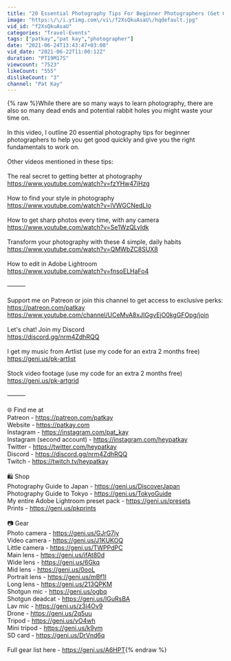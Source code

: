 ```yaml
---
title: "20 Essential Photography Tips For Beginner Photographers (Get Good, Fast)"
image: "https:\/\/i.ytimg.com\/vi\/f2XsQkuAsaU\/hqdefault.jpg"
vid_id: "f2XsQkuAsaU"
categories: "Travel-Events"
tags: ["patkay","pat kay","photographer"]
date: "2021-06-24T13:43:47+03:00"
vid_date: "2021-06-22T11:00:12Z"
duration: "PT19M17S"
viewcount: "7523"
likeCount: "555"
dislikeCount: "3"
channel: "Pat Kay"
---
```

{% raw %}While there are so many ways to learn photography, there are also so many dead ends and potential rabbit holes you might waste your time on.<br /><br />In this video, I outline 20 essential photography tips for beginner photographers to help you get good quickly and give you the right fundamentals to work on.<br /><br />Other videos mentioned in these tips: <br /><br />The real secret to getting better at photography<br /><a rel="nofollow" target="blank" href="https://www.youtube.com/watch?v=fzYHw47iHzg">https://www.youtube.com/watch?v=fzYHw47iHzg</a><br /><br />How to find your style in photography<br /><a rel="nofollow" target="blank" href="https://www.youtube.com/watch?v=lVWGCNedLIo">https://www.youtube.com/watch?v=lVWGCNedLIo</a><br /><br />How to get sharp photos every time, with any camera<br /><a rel="nofollow" target="blank" href="https://www.youtube.com/watch?v=Se1WzQLyldk">https://www.youtube.com/watch?v=Se1WzQLyldk</a><br /><br />Transform your photography with these 4 simple, daily habits<br /><a rel="nofollow" target="blank" href="https://www.youtube.com/watch?v=QMWbZC8SUX8">https://www.youtube.com/watch?v=QMWbZC8SUX8</a><br /><br />How to edit in Adobe Lightroom<br /><a rel="nofollow" target="blank" href="https://www.youtube.com/watch?v=fnsoELHaFo4">https://www.youtube.com/watch?v=fnsoELHaFo4</a><br /><br />———<br /><br />Support me on Patreon or join this channel to get access to exclusive perks:<br /><a rel="nofollow" target="blank" href="https://patreon.com/patkay">https://patreon.com/patkay</a><br /><a rel="nofollow" target="blank" href="https://www.youtube.com/channel/UCeMvA8xJIGgvEjO0kgGFOpg/join">https://www.youtube.com/channel/UCeMvA8xJIGgvEjO0kgGFOpg/join</a><br /><br />Let's chat! Join my Discord<br /><a rel="nofollow" target="blank" href="https://discord.gg/nrm4ZdhRQQ">https://discord.gg/nrm4ZdhRQQ</a> <br /><br />I get my music from Artlist (use my code for an extra 2 months free)<br /><a rel="nofollow" target="blank" href="https://geni.us/pk-artlist">https://geni.us/pk-artlist</a><br /><br />Stock video footage (use my code for an extra 2 months free)<br /><a rel="nofollow" target="blank" href="https://geni.us/pk-artgrid">https://geni.us/pk-artgrid</a><br /> <br />———<br /><br />🌐  Find me at<br />Patreon - <a rel="nofollow" target="blank" href="https://patreon.com/patkay">https://patreon.com/patkay</a><br />Website - <a rel="nofollow" target="blank" href="https://patkay.com">https://patkay.com</a><br />Instagram - <a rel="nofollow" target="blank" href="https://instagram.com/pat_kay">https://instagram.com/pat_kay</a><br />Instagram (second account) - <a rel="nofollow" target="blank" href="https://instagram.com/heypatkay">https://instagram.com/heypatkay</a><br />Twitter - <a rel="nofollow" target="blank" href="https://twitter.com/heypatkay">https://twitter.com/heypatkay</a><br />Discord - <a rel="nofollow" target="blank" href="https://discord.gg/nrm4ZdhRQQ">https://discord.gg/nrm4ZdhRQQ</a> <br />Twitch - <a rel="nofollow" target="blank" href="https://twitch.tv/heypatkay">https://twitch.tv/heypatkay</a><br /><br />🛍  Shop <br />Photography Guide to Japan - <a rel="nofollow" target="blank" href="https://geni.us/DiscoverJapan">https://geni.us/DiscoverJapan</a><br />Photography Guide to Tokyo - <a rel="nofollow" target="blank" href="https://geni.us/TokyoGuide">https://geni.us/TokyoGuide</a> <br />My entire Adobe Lightroom preset pack - <a rel="nofollow" target="blank" href="https://geni.us/presets">https://geni.us/presets</a><br />Prints - <a rel="nofollow" target="blank" href="https://geni.us/pkprints">https://geni.us/pkprints</a>    <br /><br />📷  Gear<br />Photo camera - <a rel="nofollow" target="blank" href="https://geni.us/GJrG7iy">https://geni.us/GJrG7iy</a><br />Video camera - <a rel="nofollow" target="blank" href="https://geni.us/J1KUKOQ">https://geni.us/J1KUKOQ</a><br />Little camera - <a rel="nofollow" target="blank" href="https://geni.us/TWPPdPC">https://geni.us/TWPPdPC</a> <br />Main lens - <a rel="nofollow" target="blank" href="https://geni.us/ifAt80d">https://geni.us/ifAt80d</a><br />Wide lens - <a rel="nofollow" target="blank" href="https://geni.us/6Gkq">https://geni.us/6Gkq</a><br />Mid lens - <a rel="nofollow" target="blank" href="https://geni.us/0ooL">https://geni.us/0ooL</a><br />Portrait lens - <a rel="nofollow" target="blank" href="https://geni.us/mBf1I">https://geni.us/mBf1I</a><br />Long lens - <a rel="nofollow" target="blank" href="https://geni.us/213QPKM">https://geni.us/213QPKM</a><br />Shotgun mic - <a rel="nofollow" target="blank" href="https://geni.us/ogbq">https://geni.us/ogbq</a><br />Shotgun deadcat - <a rel="nofollow" target="blank" href="https://geni.us/IGuRsBA">https://geni.us/IGuRsBA</a>  <br />Lav mic - <a rel="nofollow" target="blank" href="https://geni.us/z3i4Ov9">https://geni.us/z3i4Ov9</a><br />Drone - <a rel="nofollow" target="blank" href="https://geni.us/2q5uu">https://geni.us/2q5uu</a><br />Tripod - <a rel="nofollow" target="blank" href="https://geni.us/vO4wh">https://geni.us/vO4wh</a><br />Mini tripod - <a rel="nofollow" target="blank" href="https://geni.us/k9ym">https://geni.us/k9ym</a><br />SD card - <a rel="nofollow" target="blank" href="https://geni.us/DrVnd6q">https://geni.us/DrVnd6q</a><br /><br />Full gear list here - <a rel="nofollow" target="blank" href="https://geni.us/A6HPT">https://geni.us/A6HPT</a>{% endraw %}
